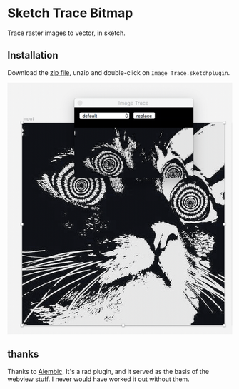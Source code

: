 # Sketch Trace Bitmap

Trace raster images to vector, in sketch.

## Installation

Download the [zip file](https://github.com/konsumer/sketch-tracebitmap/archive/master.zip), unzip and double-click on `Image Trace.sketchplugin`.

![screenshot](screenshot.gif)


## thanks

Thanks to [Alembic](https://github.com/awkward/Alembic). It's a rad plugin, and it served as the basis of the webview stuff. I never would have worked it out without them.